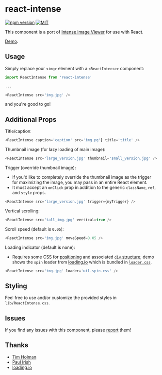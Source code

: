 # react-intense

[![npm version](https://badge.fury.io/js/react-intense.svg)](https://badge.fury.io/js/react-intense) [![MIT](https://img.shields.io/badge/license-MIT-blue.svg)](https://raw.githubusercontent.com/brycedorn/react-intense/master/LICENSE)

This component is a port of [Intense Image Viewer](http://tholman.com/intense-images/) for use with React.

[Demo](http://bryce.io/react-intense).

## Usage

Simply replace your `<img>` element with a `<ReactIntense>` component:

```javascript
import ReactIntense from 'react-intense'

...

<ReactIntense src='img.jpg' />
```

and you're good to go!

## Additional Props

Title/caption:
```javascript
<ReactIntense caption='caption' src='img.pg'} title='title' />
```

Thumbnail image (for lazy loading of main image):
```javascript
<ReactIntense src='large_version.jpg' thumbnail='small_version.jpg' />
```

Trigger (override thumbnail image):
 - If you'd like to completely override the thumbnail image as the trigger for maximizing the image, you may pass in an entire React element.
 - It must accept an `onClick` prop in addition to the generic `className`, `ref`, and `style` props.
```javascript
<ReactIntense src='large_version.jpg' trigger={myTrigger} />
```

Vertical scrolling:
```javascript
<ReactIntense src='tall_img.jpg' vertical=true />
```

Scroll speed (default is `0.05`):
```javascript
<ReactIntense src='img.jpg' moveSpeed=0.05 />
```

Loading indicator (default is none):
 - Requires some CSS for [positioning](https://github.com/brycedorn/react-intense/blob/master/lib/ReactIntense.css#L67) and associated [`div` structure](https://github.com/brycedorn/react-intense/blob/master/lib/ReactIntense.js#L268); demo shows the `spin` loader from [loading.io](http://loading.io/) which is bundled in [`loader.css`](https://github.com/brycedorn/react-intense/blob/master/lib/loader.css).

```javascript
<ReactIntense src='img.jpg' loader='uil-spin-css' />
```

## Styling

Feel free to use and/or customize the provided styles in `lib/ReactIntense.css`.

## Issues

 If you find any issues with this component, please [report](https://github.com/brycedorn/react-intense/issues) them!
 
## Thanks
* [Tim Holman](https://github.com/tholman)
* [Paul Irish](https://gist.github.com/paulirish/1579671)
* [loading.io](http://loading.io)
